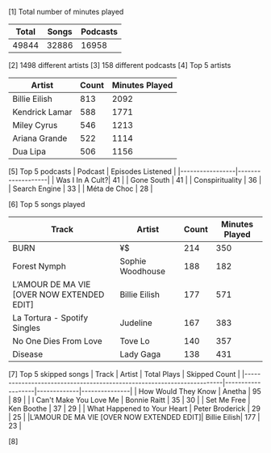 [1] Total number of minutes played

|Total|Songs|Podcasts|
|-----|-----|--------|
|49844|32886|	16958  |
		

[2] 1498 different artists
[3] 158 different podcasts
[4] Top 5 artists

| Artist        |Count|Minutes Played|
|---------------|-----|--------------|
| Billie Eilish |813  |2092          |
| Kendrick Lamar|588  |1771          |
| Miley Cyrus   |546  |1213          |
| Ariana Grande |522  |1114          |
| Dua Lipa      |506  |1156          |

[5] Top 5 podcasts
| Podcast         | Episodes Listened |
|-----------------|-------------------|
| Was I In A Cult?| 41                |
| Gone South      | 41                |
| Conspirituality | 36                |
| Search Engine   | 33                |
| Méta de Choc    | 28                |

[6] Top 5 songs played

| Track                                     | Artist             | Count | Minutes Played |
|-------------------------------------------|--------------------|-------|----------------|
| BURN                                      | ¥$                 | 214   | 350            |
| Forest Nymph                              | Sophie Woodhouse   | 188   | 182            |
| L’AMOUR DE MA VIE [OVER NOW EXTENDED EDIT]| Billie Eilish      | 177   | 571            |
| La Tortura - Spotify Singles              | Judeline           | 167   | 383            |
| No One Dies From Love                     | Tove Lo            | 140   | 357            |
| Disease                                   | Lady Gaga          | 138   | 431            |

[7] Top 5 skipped songs
| Track                                                    | Artist     | Total Plays | Skipped Count |
|-----------------------------------------------------------------------|-------------------|-------------|---------------|
| How Would They Know                                                    | Anetha            | 95          | 89            |
| I Can't Make You Love Me                                               | Bonnie Raitt      | 35          | 30            |
| Set Me Free                                                            | Ken Boothe        | 37          | 29            |
| What Happened to Your Heart | Peter Broderick           | 29          | 25            |
|L’AMOUR DE MA VIE [OVER NOW EXTENDED EDIT]| Billie Eilish| 177         | 23            |

[8] 




